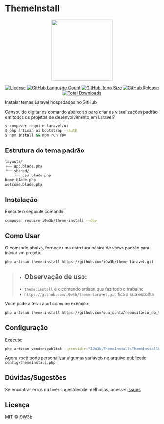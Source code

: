 # ThemeInstall

<p align="center" class="text-center" style="text-align:center;"><a href="https://i9w3b.github.io" target="_blank"><img src="https://i9w3b.github.io/i9w3b.png" width="200"></a></p>
<p align="center" class="text-center" style="text-align:center;">
<a href="https://github.com/i9w3b/theme-install/blob/master/LICENSE.md"><img src="https://img.shields.io/github/license/i9w3b/theme-install" alt="License"></a>
<a href="https://github.com/i9w3b/theme-install"><img src="https://img.shields.io/github/languages/count/i9w3b/theme-install" alt="GitHub Language Count"></a>
<a href="https://github.com/i9w3b/theme-install"><img src="https://img.shields.io/github/repo-size/i9w3b/theme-install" alt="GitHub Repo Size"></a>
<a href="https://github.com/i9w3b/theme-install/releases"><img src="https://img.shields.io/github/v/release/i9w3b/theme-install" alt="GitHub Release"></a>
<a href="https://github.com/i9w3b/theme-install"><img src="https://img.shields.io/github/downloads/i9w3b/theme-install/total" alt="Total Downloads"></a>
</p>

Instalar temas Laravel hospedados no GitHub

Cansou de digitar os comando abaixo só para criar as visualizações padrão em todos os projetos de desenvolvimento em Laravel?

```bash
$ composer require laravel/ui
$ php artisan ui bootstrap --auth
$ npm install && npm run dev
```

## Estrutura do tema padrão

```txt
layouts/
├── app.blade.php
└── shared/
    └── css.blade.php
home.blade.php
welcome.blade.php
```

## Instalação

Execute o seguinte comando:

```bash
composer require i9w3b/theme-install --dev
```

## Como Usar

O comando abaixo, fornece uma estrutura básica de views padrão para iniciar um projeto.

```bash
php artisan theme:install https://github.com/i9w3b/theme-laravel.git
```

>- ## Observação de uso:
>- `theme:install` é o comando artisan que faz todo o trabalho
>- `https://github.com/i9w3b/theme-laravel.git` fica a sua escolha

Você pode alterar a url como no exemplo:

```bash
php artisan theme:install https://github.com/sua_conta/repositorio_do_tema.git
```

## Configuração

Execute:

```bash
php artisan vendor:publish --provider="I9W3b\ThemeInstall\ThemeInstallServiceProvider"
```

Agora você pode personalizar algumas variáveis no arquivo publicado `config/themeinstall.php`

## Dúvidas/Sugestões

Se encontrar erros ou tiver sugestões de melhorias, acesse: [issues](https://github.com/i9w3b/theme-install/issues/new)

## Licença

[MIT](https://github.com/i9w3b/theme-install/blob/master/LICENSE.md) © [i9W3b](https://github.com/i9w3b)
